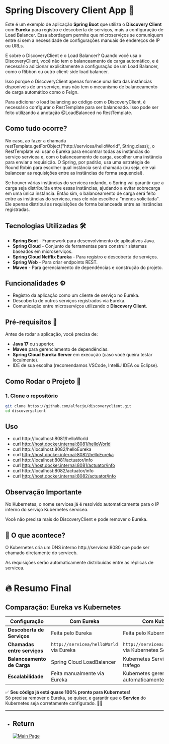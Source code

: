 # Spring Discovery Client App 🚀

Este é um exemplo de aplicação **Spring Boot** que utiliza o **Discovery Client** com **Eureka** para registro e descoberta de serviços, mais a configuração de Load Balancer. Essa abordagem permite que microserviços se comuniquem entre si sem a necessidade de configurações manuais de endereços de IP ou URLs.

E sobre o DiscoveryClient e o Load Balancer?
Quando você usa o DiscoveryClient, você não tem o balanceamento de carga automático, e é necessário adicionar explicitamente a configuração de um Load Balancer, como o Ribbon ou outro client-side load balancer.

Isso porque o DiscoveryClient apenas fornece uma lista das instâncias disponíveis de um serviço, mas não tem o mecanismo de balanceamento de carga automático como o Feign.

Para adicionar o load balancing ao código com o DiscoveryClient, é necessário configurar o RestTemplate para ser balanceado. Isso pode ser feito utilizando a anotação @LoadBalanced no RestTemplate.

## Como tudo ocorre?

No caso, ao fazer a chamada restTemplate.getForObject("http://servicea/helloWorld", String.class);, o RestTemplate vai usar o Eureka para encontrar todas as instâncias do serviço servicea e, com o balanceamento de carga, escolher uma instância para enviar a requisição. O Spring, por padrão, usa uma estratégia de Round Robin para escolher qual instância será chamada (ou seja, ele vai balancear as requisições entre as instâncias de forma sequencial).

Se houver várias instâncias do servicea rodando, o Spring vai garantir que a carga seja distribuída entre essas instâncias, ajudando a evitar sobrecarga em uma única instância. Então sim, o balanceamento de carga será feito entre as instâncias do servicea, mas ele não escolhe a "menos solicitada". Ele apenas distribui as requisições de forma balanceada entre as instâncias registradas.

## Tecnologias Utilizadas 🛠️

- **Spring Boot** - Framework para desenvolvimento de aplicativos Java.
- **Spring Cloud** - Conjunto de ferramentas para construir sistemas baseados em microserviços.
- **Spring Cloud Netflix Eureka** - Para registro e descoberta de serviços.
- **Spring Web** - Para criar endpoints REST.
- **Maven** - Para gerenciamento de dependências e construção do projeto.

## Funcionalidades ⚙️

- Registro da aplicação como um cliente de serviço no Eureka.
- Descoberta de outros serviços registrados via Eureka.
- Comunicação entre microserviços utilizando o **Discovery Client**.

## Pré-requisitos 🚨

Antes de rodar a aplicação, você precisa de:

- **Java 17** ou superior.
- **Maven** para gerenciamento de dependências.
- **Spring Cloud Eureka Server** em execução (caso você queira testar localmente).
- IDE de sua escolha (recomendamos VSCode, IntelliJ IDEA ou Eclipse).

## Como Rodar o Projeto 🚀

### 1. Clone o repositório

```bash
git clone https://github.com/alfecjo/discoveryclient.git
cd discoveryclient
```

## Uso
- curl http://localhost:8081/helloWorld
- curl http://host.docker.internal:8081/helloWorld
- curl http://localhost:8082/helloEureka
- curl http://host.docker.internal:8082/helloEureka
- curl http://localhost:8081/actuator/info
- curl http://host.docker.internal:8081/actuator/info
- curl http://localhost:8082/actuator/info
- curl http://host.docker.internal:8082/actuator/info

## Observação Importante

No Kubernetes, o nome servicea já é resolvido automaticamente para o IP interno do serviço Kubernetes servicea.

Você não precisa mais do DiscoveryClient e pode remover o Eureka.

## 📌 O que acontece?

O Kubernetes cria um DNS interno http://servicea:8080 que pode ser chamado diretamente do serviceb.

As requisições serão automaticamente distribuídas entre as réplicas de servicea.

# 🔥 Resumo Final

## Comparação: Eureka vs Kubernetes

| Configuração            | Com Eureka                          | Com Kubernetes                         |
|-------------------------|-----------------------------------|---------------------------------------|
| **Descoberta de Serviços** | Feita pelo Eureka                 | Feita pelo Kubernetes                 |
| **Chamadas entre serviços** | `http://servicea/helloWorld` via Eureka | `http://servicea:8080/helloWorld` via Kubernetes Service |
| **Balanceamento de Carga** | Spring Cloud LoadBalancer        | Kubernetes Service distribui tráfego  |
| **Escalabilidade**      | Feita manualmente via Eureka      | Kubernetes gerencia automaticamente  |

✅ **Seu código já está quase 100% pronto para Kubernetes!**  
Só precisa remover o Eureka, se quiser, e garantir que o **Service** do Kubernetes seja corretamente configurado.  🚀🔥

---

- ## Return
  [![Main Page](https://img.shields.io/badge/Main-Page?style=for-the-badge&logo=github&logoColor=white)](https://github.com/alfecjo/java-spring-testes/tree/main)

